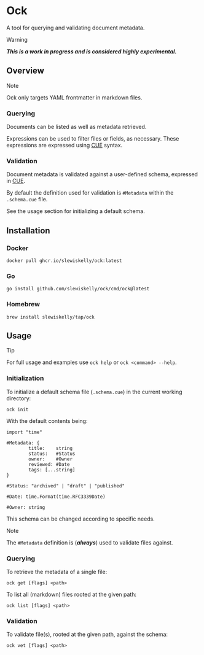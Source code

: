 # Ock

A tool for querying and validating document metadata.

> [!WARNING]
> ___This is a work in progress and is considered highly experimental.___

## Overview

> [!NOTE]
> Ock only targets YAML frontmatter in markdown files.

### Querying

Documents can be listed as well as metadata retrieved.

Expressions can be used to filter files or fields, as necessary. These
expressions are expressed using [CUE](https://cuelang.org/) syntax.

### Validation

Document metadata is validated against a user-defined schema, expressed in
[CUE](https://cuelang.org/).

By default the definition used for validation is `#Metadata` within the
`.schema.cue` file.

See the usage section for initializing a default schema.

## Installation

### Docker

```shell
docker pull ghcr.io/slewiskelly/ock:latest
```

### Go

```shell
go install github.com/slewiskelly/ock/cmd/ock@latest
```

### Homebrew

```shell
brew install slewiskelly/tap/ock
```

## Usage

> [!TIP]
> For full usage and examples use `ock help` or `ock <command> --help`.

### Initialization

To initialize a default schema file (`.schema.cue`) in the current working
directory:

```shell
ock init
```

With the default contents being:

```cue
import "time"

#Metadata: {
        title:    string
        status:   #Status
        owner:    #Owner
        reviewed: #Date
        tags: [...string]
}

#Status: "archived" | "draft" | "published"

#Date: time.Format(time.RFC3339Date)

#Owner: string
```

This schema can be changed according to specific needs.

> [!NOTE]
> The `#Metadata` definition is (___always___) used to validate files against.

### Querying

To retrieve the metadata of a single file:

```shell
ock get [flags] <path>
```

To list all (markdown) files rooted at the given path:

```shell
ock list [flags] <path>
```

### Validation

To validate file(s), rooted at the given path, against the schema:

```shell
ock vet [flags] <path>
```
